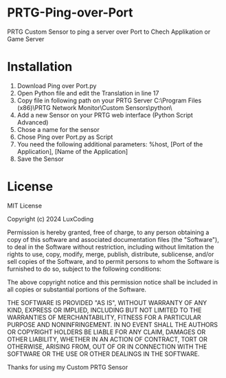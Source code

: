 # PRTG-Ping-over-Port
PRTG Custom Sensor to ping a server over Port to Chech Applikation or Game Server 

# Installation 

1. Download Ping over Port.py
2. Open Python file and edit the Translation in line 17
3. Copy file in following path on your PRTG Server C:\Program Files (x86)\PRTG Network Monitor\Custom Sensors\python\
4. Add a new Sensor on your PRTG web interface (Python Script Advanced)
5. Chose a name for the sensor
6. Chose Ping over Port.py as Script
7. You need the following additional parameters: %host, [Port of the Application], [Name of the Application]
8. Save the Sensor 

# License 

MIT License  

Copyright (c) 2024 LuxCoding

Permission is hereby granted, free of charge, to any person obtaining a copy of this software and associated documentation files (the "Software"), to deal in the Software without restriction, including without limitation the rights to use, copy, modify, merge, publish, distribute, sublicense, and/or sell copies of the Software, and to permit persons to whom the Software is furnished to do so, subject to the following conditions:  

The above copyright notice and this permission notice shall be included in all copies or substantial portions of the Software.  

THE SOFTWARE IS PROVIDED "AS IS", WITHOUT WARRANTY OF ANY KIND, EXPRESS OR IMPLIED, INCLUDING BUT NOT LIMITED TO THE WARRANTIES OF MERCHANTABILITY, FITNESS FOR A PARTICULAR PURPOSE AND NONINFRINGEMENT. IN NO EVENT SHALL THE AUTHORS OR COPYRIGHT HOLDERS BE LIABLE FOR ANY CLAIM, DAMAGES OR OTHER LIABILITY, WHETHER IN AN ACTION OF CONTRACT, TORT OR OTHERWISE, ARISING FROM, OUT OF OR IN CONNECTION WITH THE SOFTWARE OR THE USE OR OTHER DEALINGS IN THE SOFTWARE.


Thanks for using my Custom PRTG Sensor 
